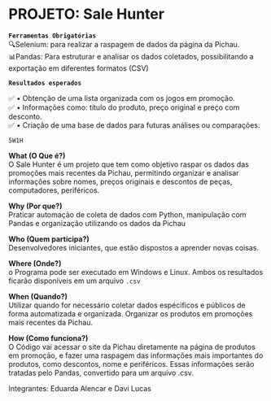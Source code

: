 # PROJETO: Sale Hunter

**``Ferramentas Obrigatórias``**<br>
🔍Selenium: para realizar a raspagem de dados da página da Pichau.<br>
📊Pandas: Para estruturar e analisar os dados coletados, possibilitando a exportação em diferentes formatos (CSV)

**``Resultados esperados``**

✅ • Obtenção de uma lista organizada com os jogos em promoção.<br>
✅ • Informações como: título do produto, preço original e preço com desconto.<br>
✅ • Criação de uma base de dados para futuras análises ou comparações.

``5W1H``

**What (O Que é?)**<br>
O Sale Hunter é um projeto que tem como objetivo raspar os dados das promoções mais recentes da Pichau, permitindo organizar e analisar informações sobre nomes, preços originais e descontos de peças, computadores, periféricos.

**Why (Por que?)**<br>
Praticar automação de coleta de dados com Python, manipulação com Pandas e organização utilizando os dados da Pichau

**Who (Quem participa?)**<br>
Desenvolvedores iniciantes, que estão dispostos a aprender novas coisas. 

**Where (Onde?)**<br>
o Programa pode ser executado em Windows e Linux. Ambos os resultados ficarão disponíveis em um arquivo ``.csv``

**When (Quando?)**<br>
Utilizar quando for necessário coletar dados espécificos e públicos de forma automatizada e organizada.
Organizar os produtos em promoções mais recentes da Pichau.

**How (Como funciona?)**<br>
O Código vai acessar o site da Pichau diretamente na página de produtos em promoção, e fazer uma raspagem das informações mais importantes do produtos, como descontos, nome e periféricos. Essas informações serão tratadas pelo Pandas, convertido para um arquivo .csv. 

Integrantes: Eduarda Alencar e Davi Lucas
